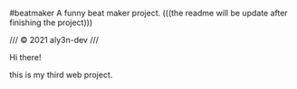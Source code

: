 #beatmaker
A funny beat maker project.
(((the readme will be update after finishing the project)))



/// © 2021 aly3n-dev ///



Hi there!

this is my third web project.
